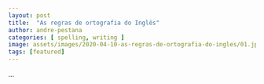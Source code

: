 ```yaml
---
layout: post
title:  "As regras de ortografia do Inglês"
author: andre-pestana
categories: [ spelling, writing ]
image: assets/images/2020-04-10-as-regras-de-ortografia-do-ingles/01.jpeg
tags: [featured]
---
```


...